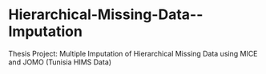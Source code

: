 # Hierarchical-Missing-Data--Imputation
Thesis Project: Multiple Imputation of Hierarchical Missing Data using MICE and JOMO (Tunisia HIMS Data)
